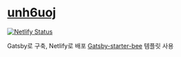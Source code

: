 # [unh6uoj](https://unh6uoj.com)

[![Netlify Status](https://api.netlify.com/api/v1/badges/34a5a835-a5da-4c92-9fe1-687ec15dec33/deploy-status)](https://app.netlify.com/sites/unh6uoj/deploys)

Gatsby로 구축, Netlify로 배포
[Gatsby-starter-bee](https://github.com/JaeYeopHan/gatsby-starter-bee) 템플릿 사용
